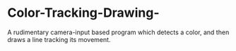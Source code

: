 # Color-Tracking-Drawing-

A rudimentary camera-input based program which detects a color, and then draws a line tracking its movement.
